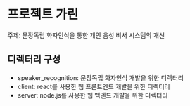 프로젝트 가린
===
주제: 문장독립 화자인식을 통한 개인 음성 비서 시스템의 개선

디렉터리 구성
---
* speaker_recognition: 문장독립 화자인식 개발을 위한 디렉터리
* client: react를 사용한 웹 프론트엔드 개발을 위한 디렉터리
* server: node.js를 사용한 웹 백엔드 개발을 위한 디렉터리
